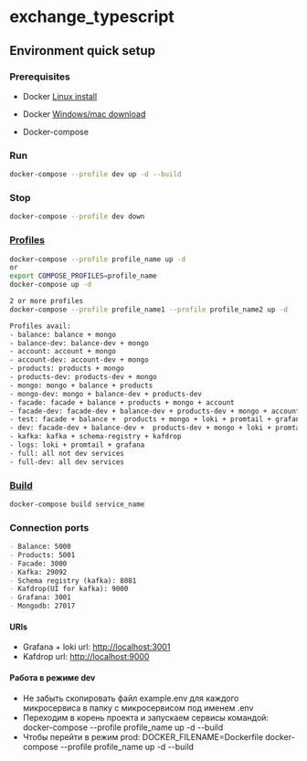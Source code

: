 # exchange_typescript

## Environment quick setup

### Prerequisites

- Docker [Linux install](https://github.com/epershinaass/exchange_typescript/blob/main/infra/installation-scripts/installation-linux.sh)

- Docker [Windows/mac download](https://www.docker.com/get-started/)
- Docker-compose

### Run

```bash
docker-compose --profile dev up -d --build
```

### Stop

```bash
docker-compose --profile dev down
```

### [Profiles](https://docs.docker.com/engine/reference/commandline/compose_up/)

```bash
docker-compose --profile profile_name up -d
or
export COMPOSE_PROFILES=profile_name
docker-compose up -d

2 or more profiles
docker-compose --profile profile_name1 --profile profile_name2 up -d

Profiles avail:
- balance: balance + mongo
- balance-dev: balance-dev + mongo
- account: account + mongo
- account-dev: account-dev + mongo
- products: products + mongo
- products-dev: products-dev + mongo
- mongo: mongo + balance + products
- mongo-dev: mongo + balance-dev + products-dev
- facade: facade + balance + products + mongo + account
- facade-dev: facade-dev + balance-dev + products-dev + mongo + account-dev
- test: facade + balance +  products + mongo + loki + promtail + grafana
- dev: facade-dev + balance-dev +  products-dev + mongo + loki + promtail + grafana
- kafka: kafka + schema-registry + kafdrop
- logs: loki + promtail + grafana
- full: all not dev services
- full-dev: all dev services
```

### [Build](https://docs.docker.com/engine/reference/commandline/compose_build/)

```bash
docker-compose build service_name
```

### Connection ports

```md
- Balance: 5000
- Products: 5001
- Facade: 3000
- Kafka: 29092
- Schema registry (kafka): 8081
- Kafdrop(UI for kafka): 9000
- Grafana: 3001
- Mongodb: 27017
```

#### URls

- Grafana + loki url: <http://localhost:3001>
- Kafdrop url: <http://localhost:9000>

#### Работа в режиме dev

- Не забыть скопировать файл example.env для каждого микросервиса в папку с микросервисом под именем .env
- Переходим в корень проекта и запускаем сервисы командой: docker-compose --profile profile_name up -d --build
- Чтобы перейти в режим prod: DOCKER_FILENAME=Dockerfile docker-compose --profile profile_name up -d --build
